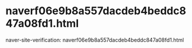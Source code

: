 # naverf06e9b8a557dacdeb4beddc847a08fd1.html

naver-site-verification: naverf06e9b8a557dacdeb4beddc847a08fd1.html
